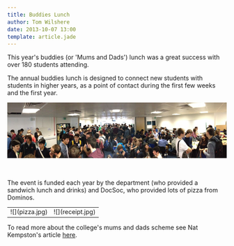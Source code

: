 ```yaml
---
title: Buddies Lunch
author: Tom Wilshere
date: 2013-10-07 13:00
template: article.jade
---
```


This year's buddies (or 'Mums and Dads') lunch was a great success with over 180 students attending.

The annual buddies lunch is designed to connect new students with students in higher years, as a point of contact during the first few weeks and the first year.

![](buddies-panorama.jpg)

&nbsp;

The event is funded each year by the department (who provided a sandwich lunch and drinks) and DocSoc, who provided lots of pizza from Dominos.

<table><tr><td>![](pizza.jpg)</td><td>![](receipt.jpg)</td></tr></table>

To read more about the college's mums and dads scheme see Nat Kempston's article [here](https://www.imperialcollegeunion.org/blogs/deputy-president-education/mums-and-dads-building-family-tree).
